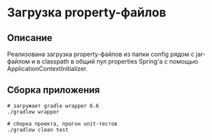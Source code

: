 # Загрузка property-файлов

## Описание
Реализована загрузка property-файлов из папки config рядом с jar-файлом и в classpath в общий пул properties Spring'а с помощью ApplicationContextInitializer.

## Сборка приложения 
```shell script
# загружает gradle wrapper 6.6
./gradlew wrapper

# сборка проекта, прогон unit-тестов
./gradlew clean test 
```
